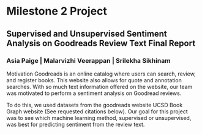 # Milestone 2 Project
## Supervised and Unsupervised Sentiment Analysis on Goodreads Review Text Final Report
### Asia Paige | Malarvizhi Veerappan | Srilekha Sikhinam

Motivation
Goodreads is an online catalog where users can search, review, and register books. This website also allows for quote and annotation searches. With so much text information offered on the website, our team was motivated  to perform a sentiment analysis on Goodread reviews. 

To do this, we used datasets from the goodreads website UCSD Book Graph website (See requested citations below). Our goal for this project was to see which machine learning method, supervised or unsupervised, was  best for predicting sentiment from the review text. 
